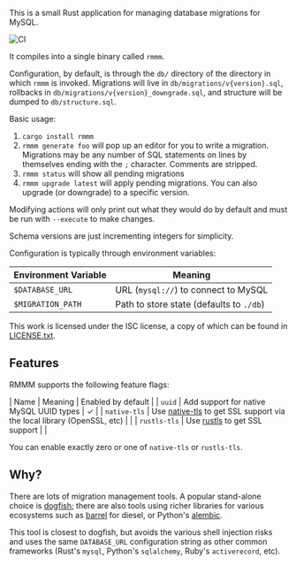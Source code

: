 This is a small Rust application for managing database migrations for MySQL.

![CI](https://github.com/EasyPost/rmmm/workflows/CI/badge.svg?branch=master)

It compiles into a single binary called `rmmm`.

Configuration, by default, is through the `db/` directory of the directory in which `rmmm` is invoked. Migrations will
live in `db/migrations/v{version}.sql`, rollbacks in `db/migrations/v{version}_downgrade.sql`,
and structure will be dumped to `db/structure.sql`.

Basic usage:

 1. `cargo install rmmm`
 1. `rmmm generate foo` will pop up an editor for you to write a migration. Migrations may be any number of SQL statements on lines by themselves ending with the `;` character. Comments are stripped.
 1. `rmmm status` will show all pending migrations
 1. `rmmm upgrade latest` will apply pending migrations. You can also upgrade (or downgrade) to a specific version.

Modifying actions will only print out what they would do by default and must be run with `--execute` to make changes.

Schema versions are just incrementing integers for simplicity.

Configuration is typically through environment variables:

| Environment Variable | Meaning |
|----------------------|---------|
| `$DATABASE_URL` | URL (`mysql://`) to connect to MySQL |
| `$MIGRATION_PATH` | Path to store state (defaults to `./db`) |

This work is licensed under the ISC license, a copy of which can be found in [LICENSE.txt](LICENSE.txt).

Features
--------
RMMM supports the following feature flags:

| Name | Meaning | Enabled by default |
| `uuid` | Add support for native MySQL UUID types | ✓ |
| `native-tls` | Use [native-tls](https://crates.io/crates/native-tls) to get SSL support via the local library (OpenSSL, etc) | |
| `rustls-tls` | Use [rustls](https://crates.io/crates/rustls) to get SSL support | |

You can enable exactly zero or one of `native-tls` or `rustls-tls`.

Why?
----
There are lots of migration management tools. A popular stand-alone choice is
[dogfish](https://github.com/dwb/dogfish); there are also tools using richer libraries for various
ecosystems such as [barrel](https://git.irde.st/spacekookie/barrel) for diesel, or Python's
[alembic](https://alembic.sqlalchemy.org/en/latest/).

This tool is closest to dogfish, but avoids the various shell injection risks and uses the same `DATABASE_URL`
configuration string as other common frameworks (Rust's `mysql`, Python's `sqlalchemy`, Ruby's `activerecord`, etc).
